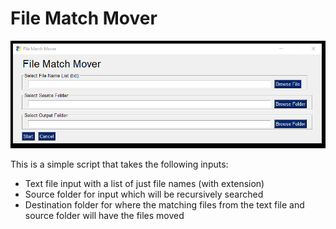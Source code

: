 # File Match Mover

![alt text](https://github.com/stark4n6/File-Match-Mover/blob/main/file_match_mover.png)

This is a simple script that takes the following inputs:
- Text file input with a list of just file names (with extension)
- Source folder for input which will be recursively searched
- Destination folder for where the matching files from the text file and source folder will have the files moved
